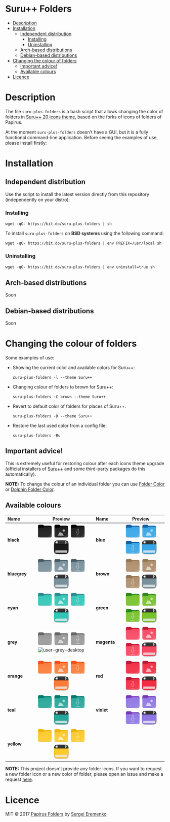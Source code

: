 <h1>Suru++ Folders</h1>

- [Description](#description)
- [Installation](#installation)
  - [Independent distribution](#independent-distribution)
    - [Installing](#installing)
    - [Uninstalling](#uninstalling)
  - [Arch-based distributions](#arch-based-distributions)
  - [Debian-based distributions](#debian-based-distributions)
- [Changing the colour of folders](#changing-the-colour-of-folders)
  - [Important advice!](#important-advice)
  - [Available colours](#available-colours)
- [Licence](#licence)

# Description

The file `suru-plus-folders` is a bash script that allows changing the color of folders in [Suru++ 20 icons theme](https://github.com/gusbemacbe/suru-plus), based on the forks of icons of folders of Papirus.

At the moment `suru-plus-folders` doesn't have a GUI, but it is a fully functional command-line application. Before seeing the examples of use, please install firstly:

# Installation

## Independent distribution

Use the script to install the latest version directly from this repository (independently on your distro):

### Installing

```
wget -qO- https://bit.do/suru-plus-folders | sh
```

To install `suru-plus-folders` on **BSD systems** using the following command:

```
wget -qO- https://bit.do/suru-plus-folders | env PREFIX=/usr/local sh
```

### Uninstalling

```
wget -qO- https://bit.do/suru-plus-folders | env uninstall=true sh
```

## Arch-based distributions

Soon

## Debian-based distributions

Soon

# Changing the colour of folders

Some examples of use:

- Showing the current color and available colors for Suru++:
    ```
    suru-plus-folders -l --theme Suru++
    ```
- Changing colour of folders to brown for Suru++:
    ```
    suru-plus-folders -C brown --theme Suru++
    ```
- Revert to default color of folders for places of Suru++:
    ```
    suru-plus-folders -D --theme Suru++
    ```
- Restore the last used color from a config file:
    ```
    suru-plus-folders -Ru
    ```

## Important advice!

This is extremely useful for restoring colour after each icons theme upgrade (official installers of [Suru++](https://github.com/gusbemacbe/suru-plus) and some third-party packages do this automatically).

**NOTE:** To change the colour of an individual folder you can use [Folder Color](http://foldercolor.tuxfamily.org) or [Dolphin Folder Color](https://github.com/audoban/dolphin-folder-color).

## Available colours

<table>
    <thead>
        <tr>
            <th style="text-align:left">Name</th>
            <th style="text-align:center">Preview</th>
            <th style="text-align:left">Name</th>
            <th style="text-align:center">Preview</th>
        </tr>
    </thead>
    <tbody>
        <tr>
            <td style="text-align:left"><strong>black</strong></td>
            <td style="text-align:center">
              <img src="/images/folder-black.svg" height="48px" width="48px" alt="folder-black">
              <img src="/images/folder-black-pictures.svg" height="48px" width="48px" alt="folder-black-pictures"> 
              <img src="/images/folder-black-download.svg" height="48px" width="48px" alt="folder-black-download">
              <img src="/images/user-black-desktop.svg" height="48px" width="48px" alt="user-black-desktop">
            </td>
            <td style="text-align:left"><strong>blue</strong></td>
            <td style="text-align:center">
              <img src="/images/folder-blue.svg" height="48px" width="48px" alt="folder-blue"> 
              <img src="/images/folder-blue-pictures.svg" height="48px" width="48px" alt="folder-blue-pictures"> 
              <img src="/images/folder-blue-download.svg" height="48px" width="48px" alt="folder-blue-download">
              <img src="/images/user-blue-desktop.svg" height="48px" width="48px" alt="user-blue-desktop">
            </td>
        </tr>
        <tr>
            <td style="text-align:left"><strong>bluegrey</strong></td>
            <td style="text-align:center">
              <img src="/images/folder-bluegrey.svg" height="48px" width="48px" alt="folder-bluegrey"> 
              <img src="/images/folder-bluegrey-pictures.svg" height="48px" width="48px" alt="folder-bluegrey-piuserctures"> 
              <img src="/images/folder-bluegrey-download.svg" height="48px" width="48px" alt="folder-bluegrey-download">
              <img src="/images/user-bluegrey-desktop.svg" height="48px" width="48px" alt="user-bluegrey-desktop">
            </td>
            <td style="text-align:left"><strong>brown</strong></td>
            <td style="text-align:center">
              <img src="/images/folder-brown.svg" height="48px" width="48px" alt="folder-brown"> 
              <img src="/images/folder-brown-pictures.svg" height="48px" width="48px" alt="folder-brown-pictures"> 
              <img src="/images/folder-brown-download.svg" height="48px" width="48px" alt="folder-brown-download">
              <img src="/images/user-bluegrey-desktop.svg" height="48px" width="48px" alt="user-brown-desktop">
            </td>
        </tr>
        <tr>
            <td style="text-align:left"><strong>cyan</strong></td>
            <td style="text-align:center">
              <img src="/images/folder-cyan.svg" height="48px" width="48px" alt="folder-cyan"> 
              <img src="/images/folder-cyan-pictures.svg" height="48px" width="48px" alt="folder-cyan-pictures"> 
              <img src="/images/folder-cyan-download.svg" height="48px" width="48px" alt="folder-cyan-download">
              <img src="/images/user-cyan-desktop.svg" height="48px" width="48px" alt="user-cyan-desktop">
            </td>
            <td style="text-align:left"><strong>green</strong></td>
            <td style="text-align:center">
              <img src="/images/folder-green.svg" height="48px" width="48px" alt="folder-green"> 
              <img src="/images/folder-green-pictures.svg" height="48px" width="48px" alt="folder-green-pictures"> 
              <img src="/images/folder-green-download.svg" height="48px" width="48px" alt="folder-green-download">
              <img src="/images/user-green-desktop.svg" height="48px" width="48px" alt="user-green-desktop">
            </td>
        </tr>
        <tr>
            <td style="text-align:left"><strong>grey</strong></td>
            <td style="text-align:center">
              <img src="/images/folder-grey.svg" height="48px" width="48px" alt="folder-grey"> 
              <img src="/images/folder-grey-pictures.svg" height="48px" width="48px" alt="folder-grey-pictures"> 
              <img src="/images/folder-grey-download.svg" height="48px" width="48px" alt="folder-grey-download">
              <img src="/images/user-bluegreygrey-desktop.svg" height="48px" width="48px" alt="user-grey-desktop">
            </td>
            <td style="text-align:left"><strong>magenta</strong></td>
            <td style="text-align:center">
              <img src="/images/folder-magenta.svg" height="48px" width="48px" alt="folder-magenta"> 
              <img src="/images/folder-magenta-pictures.svg" height="48px" width="48px" alt="folder-magenta-pictures"> 
              <img src="/images/folder-magenta-download.svg" height="48px" width="48px" alt="folder-magenta-download">
              <img src="/images/user-magenta-desktop.svg" height="48px" width="48px" alt="user-magenta-desktop">
            </td>
        </tr>
        <tr>
            <td style="text-align:left"><strong>orange</strong></td>
            <td style="text-align:center">
              <img src="/images/folder-orange.svg" height="48px" width="48px" alt="folder-orange"> 
              <img src="/images/folder-orange-pictures.svg" height="48px" width="48px" alt="folder-orange-pictures"> 
              <img src="/images/folder-orange-download.svg" height="48px" width="48px" alt="folder-orange-download">
              <img src="/images/user-orange-desktop.svg" height="48px" width="48px" alt="user-orange-desktop">
            </td>
            <td style="text-align:left"><strong>red</strong></td>
            <td style="text-align:center">
            <img src="/images/folder-red.svg" height="48px" width="48px" alt="folder-red"> 
              <img src="/images/folder-red-pictures.svg" height="48px" width="48px" alt="folder-red-pictures"> 
              <img src="/images/folder-red-download.svg" height="48px" width="48px" alt="folder-red-download">
              <img src="/images/user-red-desktop.svg" height="48px" width="48px" alt="user-red-desktop">
            </td>
        </tr>
        <tr>
            <td style="text-align:left"><strong>teal</strong></td>
            <td style="text-align:center">
              <img src="/images/folder-teal.svg" height="48px" width="48px" alt="folder-teal"> 
              <img src="/images/folder-teal-pictures.svg" height="48px" width="48px" alt="folder-teal-pictures"> 
              <img src="/images/folder-teal-download.svg" height="48px" width="48px" alt="folder-teal-download">
              <img src="/images/user-teal-desktop.svg" height="48px" width="48px" alt="user-teal-desktop">
            </td>
            <td style="text-align:left"><strong>violet</strong></td>
            <td style="text-align:center">
              <img src="/images/folder-violet.svg" height="48px" width="48px" alt="folder-violet"> 
              <img src="/images/folder-violet-pictures.svg" height="48px" width="48px" alt="folder-violet-pictures"> 
              <img src="/images/folder-violet-download.svg" height="48px" width="48px" alt="folder-violet-download">
              <img src="/images/user-violet-desktop.svg" height="48px" width="48px" alt="user-violet-desktop">
            </td>
        </tr>
        <tr>
            <td style="text-align:left"><strong>yellow</strong></td>
            <td style="text-align:center">
              <img src="/images/folder-yellow.svg" height="48px" width="48px" alt="folder-yellow"> 
              <img src="/images/folder-yellow-pictures.svg" height="48px" width="48px" alt="folder-yellow-pictures"> 
              <img src="/images/folder-yellow-download.svg" height="48px" width="48px" alt="folder-yellow-download">
              <img src="/images/user-yellow-desktop.svg" height="48px" width="48px" alt="user-yellow-desktop">
            </td>
            <td style="text-align:left"></td>
            <td style="text-align:center"></td>
        </tr>
    </tbody>
</table>

**NOTE:** This project doesn't provide any folder icons. If you want to request a new folder icon or a new color of folder, please open an issue and make a request [here](https://github.com/gusbemacbe/suru-plus/issues/new).

# Licence

MIT © 2017 [Papirus Folders](https://github.com/PapirusDevelopmentTeam/papirus-folders) by [Sergei Eremenko](https://github.com/SmartFinn)
